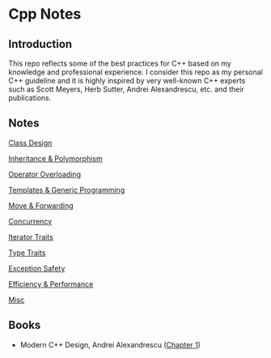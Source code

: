 # Cpp Notes
## Introduction
This repo reflects some of the best practices for C++ based on my knowledge and professional experience. I consider this repo as my personal C++ guideline and it is highly inspired by very well-known C++ experts such as Scott Meyers, Herb Sutter, Andrei Alexandrescu, etc. and their publications.

## Notes
[Class Design](notes/ClassDesign.md)

[Inheritance & Polymorphism](notes/Inheritance_Polymorphism.md)

[Operator Overloading](notes/OperatorOverloading.md)

[Templates & Generic Programming](notes/Templates_Generic_Programming.md)

[Move & Forwarding](notes/MoveAndForwarding.md)

[Concurrency](notes/Concurrency.md)

[Iterator Traits](notes/IteratorTraits.md)

[Type Traits](notes/TypeTraits.md)

[Exception Safety](notes/ExceptionSafety.md)

[Efficiency & Performance](notes/Efficieny_Performance.md)

[Misc](notes/Misc.md)

## Books
- Modern C++ Design, Andrei Alexandrescu ([Chapter 1](books/moden_cpp_design/ch1.md))

